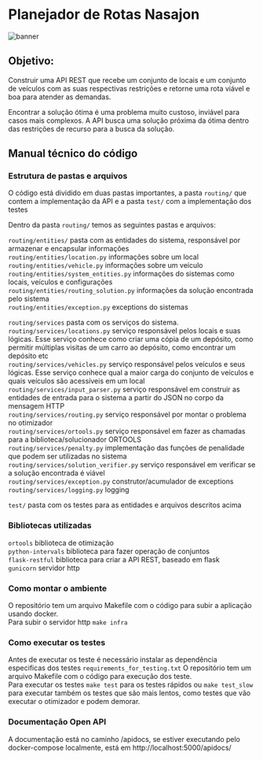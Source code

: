 # Planejador de Rotas Nasajon
![banner](https://user-images.githubusercontent.com/2954659/132579084-0e3ccafc-d8c0-42f4-80d0-2145d0142ea7.png)
## Objetivo:

Construir uma API REST que recebe um conjunto de locais e um conjunto de veículos com as suas respectivas restrições e retorne uma rota viável e boa para atender as demandas. 

Encontrar a solução ótima é uma problema muito custoso, inviável para casos mais complexos. A API busca uma solução próxima da ótima dentro das restrições de recurso para a busca da solução.

## Manual técnico do código

### Estrutura de pastas e arquivos

O código está dividido em duas pastas importantes, a pasta `routing/` que contem a implementação da API e a pasta `test/` com a implementação dos testes

Dentro da pasta `routing/` temos as seguintes pastas e arquivos:

`routing/entities/` pasta com as entidades do sistema, responsável por armazenar e encapsular informações  
`routing/entities/location.py` informações sobre um local  
`routing/entities/vehicle.py` informações sobre um veículo  
`routing/entities/system_entities.py` informações do sistemas como locais, veículos e configurações  
`routing/entities/routing_solution.py` informações da solução encontrada pelo sistema  
`routing/entities/exception.py` exceptions do sistemas


`routing/services` pasta com os serviços do sistema.  
`routing/services/locations.py` serviço responsável pelos locais e suas lógicas. Esse serviço conhece como criar uma cópia de um depósito, como permitir múltiplas visitas de um carro ao depósito, como encontrar um depósito etc  
`routing/services/vehicles.py` serviço responsável pelos veículos e seus lógicas. Esse serviço conhece qual a maior carga do conjunto de veículos e quais veículos são acessíveis em um local  
`routing/services/input_parser.py` serviço responsável em construir as entidades de entrada para o sistema a partir do JSON no corpo da mensagem HTTP  
`routing/services/routing.py` serviço responsável por montar o problema no otimizador  
`routing/services/ortools.py` serviço responsável em fazer as chamadas para a biblioteca/solucionador ORTOOLS  
`routing/services/penalty.py` implementação das funções de penalidade que podem ser utilizadas no sistema  
`routing/services/solution_verifier.py` serviço responsável em verificar se a solução encontrada é viável  
`routing/services/exception.py` construtor/acumulador de exceptions  
`routing/services/logging.py` logging

`test/` pasta com os testes para as entidades e arquivos descritos acima

### Bibliotecas utilizadas

`ortools` biblioteca de otimização  
`python-intervals` biblioteca para fazer operação de conjuntos  
`flask-restful` biblioteca para criar a API REST, baseado em flask  
`gunicorn` servidor http

### Como montar o ambiente

O repositório tem um arquivo Makefile com o código para subir a aplicação usando docker.  
Para subir o servidor http `make infra`

### Como executar os testes
Antes de executar os teste é necessário instalar as dependência especificas dos testes `requirements_for_testing.txt`
O repositório tem um arquivo Makefile com o código para execução dos teste.  
Para executar os testes `make test` para os testes rápidos ou `make test_slow` para executar também os testes que são mais lentos, como testes que vão executar o otimizador e podem demorar.

### Documentação Open API
A documentação está no caminho /apidocs, se estiver executando pelo docker-compose localmente, está em http://localhost:5000/apidocs/
